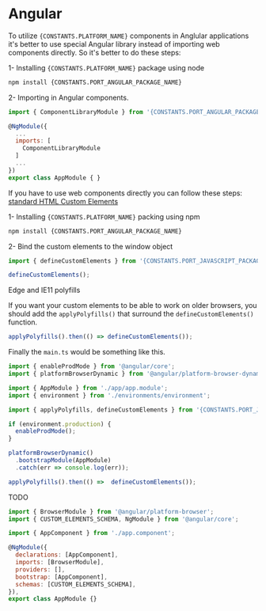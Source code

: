 # Angular

To utilize `{CONSTANTS.PLATFORM_NAME}` components in Anglular applications it's better to use special Angular library instead of importing web components directly. So it's better to do these steps:

1- Installing `{CONSTANTS.PLATFORM_NAME}` package using node

```html
npm install {CONSTANTS.PORT_ANGULAR_PACKAGE_NAME}
```

2- Importing in Angular components.

```js
import { ComponentLibraryModule } from '{CONSTANTS.PORT_ANGULAR_PACKAGE_NAME}';

@NgModule({
  ...
  imports: [
    ComponentLibraryModule
  ]
  ...
})
export class AppModule { }
```

If you have to use web components directly you can follow these steps:
[standard HTML Custom Elements]({CONSTANTS.WEBCOMPONENT_REFERENCE})

1- Installing `{CONSTANTS.PLATFORM_NAME}` packing using npm

```html
npm install {CONSTANTS.PORT_ANGULAR_PACKAGE_NAME}
```

2- Bind the custom elements to the window object

```js
import { defineCustomElements } from '{CONSTANTS.PORT_JAVASCRIPT_PACKAGE_LOADER}';

defineCustomElements();
```

Edge and IE11 polyfills

If you want your custom elements to be able to work on older browsers, you should add the
`applyPolyfills()` that surround the `defineCustomElements()` function.

```js
applyPolyfills().then(() => defineCustomElements());
```

Finally the `main.ts` would be something like this.

```js
import { enableProdMode } from '@angular/core';
import { platformBrowserDynamic } from '@angular/platform-browser-dynamic';

import { AppModule } from './app/app.module';
import { environment } from './environments/environment';

import { applyPolyfills, defineCustomElements } from '{CONSTANTS.PORT_JAVASCRIPT_PACKAGE_LOADER}';

if (environment.production) {
  enableProdMode();
}

platformBrowserDynamic()
  .bootstrapModule(AppModule)
  .catch(err => console.log(err));

applyPolyfills().then(() =>  defineCustomElements());
```

TODO

```js
import { BrowserModule } from '@angular/platform-browser';
import { CUSTOM_ELEMENTS_SCHEMA, NgModule } from '@angular/core';

import { AppComponent } from './app.component';

@NgModule({
  declarations: [AppComponent],
  imports: [BrowserModule],
  providers: [],
  bootstrap: [AppComponent],
  schemas: [CUSTOM_ELEMENTS_SCHEMA],
}),
export class AppModule {}
```
